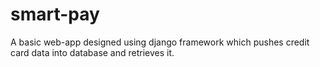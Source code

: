 # smart-pay
A basic web-app designed using django framework which pushes credit card data into database and retrieves it.
